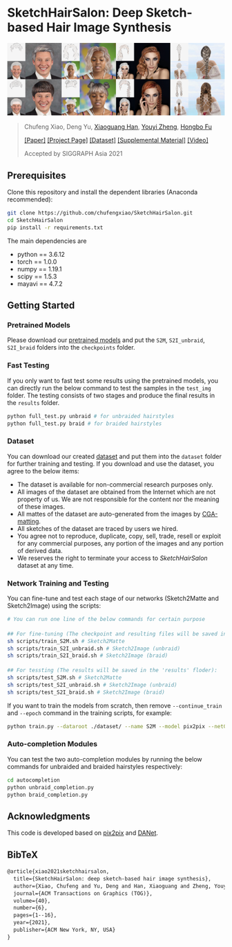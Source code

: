 # SketchHairSalon: Deep Sketch-based Hair Image Synthesis

![Teaser](./teaser.jpg)

> Chufeng Xiao, Deng Yu, [Xiaoguang Han](https://mypage.cuhk.edu.cn/academics/hanxiaoguang/), [Youyi Zheng](https://www.youyizheng.net/), [Hongbo Fu](https://sweb.cityu.edu.hk/hongbofu/)
>
> [[Paper]](https://arxiv.org/abs/2109.07874) [[Project Page]](https://chufengxiao.github.io/SketchHairSalon/) [[Dataset]](#Dataset) [[Supplemental Material]](https://github.com/chufengxiao/SketchHairSalon/blob/project-page/supp.pdf) [[Video]](https://www.youtube.com/watch?v=riJlGrRfA4Y)
>
> Accepted by SIGGRAPH Asia 2021

## Prerequisites

Clone this repository and install the dependent libraries (Anaconda recommended):

```bash
git clone https://github.com/chufengxiao/SketchHairSalon.git
cd SketchHairSalon
pip install -r requirements.txt
```

The main dependencies are

* python == 3.6.12
* torch == 1.0.0
* numpy == 1.19.1
* scipy == 1.5.3
* mayavi == 4.7.2

## Getting Started

### Pretrained Models

Please download our [pretrained models](https://drive.google.com/file/d/1XiJbvWxzDCZaA-p1s6BWKasIMVlHcOrx/view?usp=sharing) and put the `S2M`, `S2I_unbraid`, `S2I_braid` folders into the `checkpoints` folder.

### Fast Testing

If you only want to fast test some results using the pretrained models, you can directly run the below command to test the samples in the `test_img` folder. The testing consists of two stages and produce the final results in the `results` folder.

```bash
python full_test.py unbraid # for unbraided hairstyles
python full_test.py braid # for braided hairstyles
```

### Dataset

You can download our created [dataset](https://drive.google.com/file/d/1hbQhEBmyDLtXnDMJabKTBRjgHMycG2YO/view?usp=sharing) and put them into the `dataset` folder for further training and testing. If you download and use the dataset, you agree to the below items:

* The dataset is available for non-commercial research purposes only.
* All images of the dataset are obtained from the Internet which are not property of us. We are not responsible for the content nor the meaning of these images.
* All mattes of the dataset are auto-generated from the images by [CGA-matting](https://github.com/Yaoyi-Li/GCA-Matting).
* All sketches of the dataset are traced by users we hired.
* You agree not to reproduce, duplicate, copy, sell, trade, resell or exploit for any commercial purposes, any portion of the images and any portion of derived data.
* We reserves the right to terminate your access to *SketchHairSalon* dataset at any time.

### Network Training and Testing

You can fine-tune and test each stage of our networks (Sketch2Matte and Sketch2Image) using the scripts:

```bash
# You can run one line of the below commands for certain purpose

## For fine-tuning (The checkpoint and resulting files will be saved in the 'checkpoints' folder):
sh scripts/train_S2M.sh # Sketch2Matte
sh scripts/train_S2I_unbraid.sh # Sketch2Image (unbraid)
sh scripts/train_S2I_braid.sh # Sketch2Image (braid)

## For tessting (The results will be saved in the 'results' floder):
sh scripts/test_S2M.sh # Sketch2Matte
sh scripts/test_S2I_unbraid.sh # Sketch2Image (unbraid)
sh scripts/test_S2I_braid.sh # Sketch2Image (braid)
```

If you want to train the models from scratch, then remove `--continue_train` and `--epoch` command in the training scripts, for example:

```bash
python train.py --dataroot ./dataset/ --name S2M --model pix2pix --netG unet_at --dataset_mode matte --use_aug --batch_size 10 --save_epoch_freq 50 --epoch_count 1 --n_epochs 200 --n_epochs_decay 0 --display_freq 10 --save_latest_freq 40000  --print_freq 100 --no_flip --gpu_ids 0
```

### Auto-completion Modules

You can test the two auto-completion modules by running the below commands for unbraided and braided hairstyles respectively:

```bash
cd autocompletion
python unbraid_completion.py
python braid_completion.py
```

## Acknowledgments

This code is developed based on [pix2pix](https://github.com/phillipi/pix2pix) and [DANet](https://github.com/junfu1115/DANet).

## BibTeX

```tex
@article{xiao2021sketchhairsalon,
  title={SketchHairSalon: deep sketch-based hair image synthesis},
  author={Xiao, Chufeng and Yu, Deng and Han, Xiaoguang and Zheng, Youyi and Fu, Hongbo},
  journal={ACM Transactions on Graphics (TOG)},
  volume={40},
  number={6},
  pages={1--16},
  year={2021},
  publisher={ACM New York, NY, USA}
}
```


